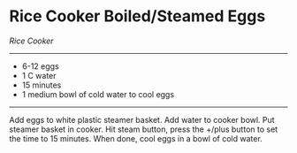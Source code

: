 # Rice Cooker Boiled/Steamed Eggs

*Rice Cooker*

---

- 6-12 eggs
- 1 C water
- 15 minutes
- 1 medium bowl of cold water to cool eggs

---

Add eggs to white plastic steamer basket. Add water to cooker bowl. Put steamer
basket in cooker. Hit steam button, press the +/plus button to set the time to
15 minutes. When done, cool eggs in a bowl of cold water.
